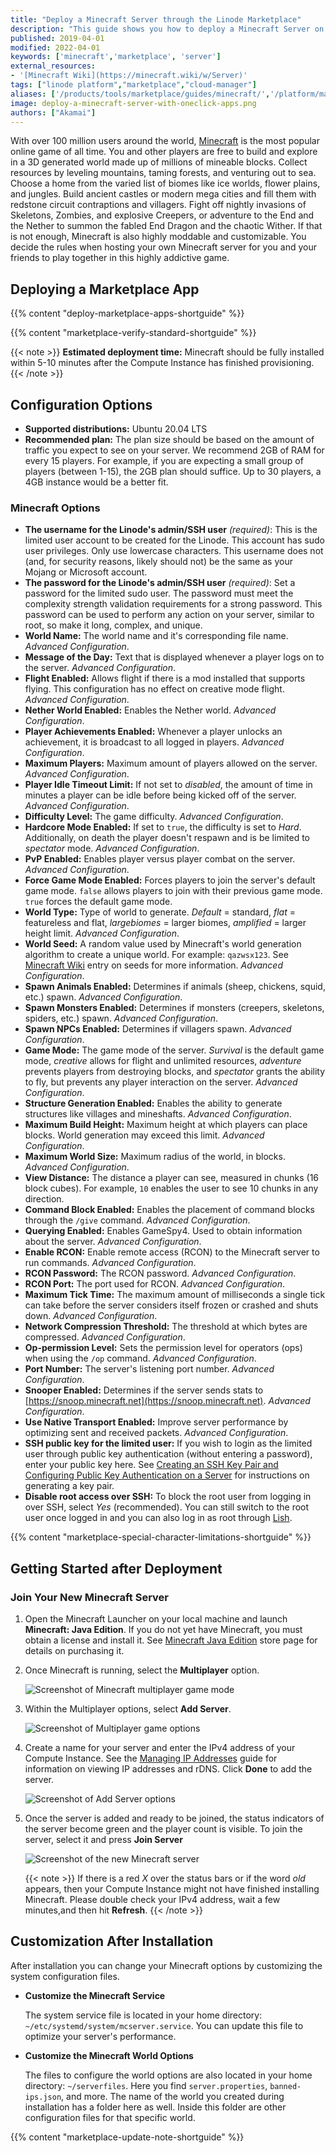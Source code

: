 ```yaml
---
title: "Deploy a Minecraft Server through the Linode Marketplace"
description: "This guide shows you how to deploy a Minecraft Server on a Linode using the One-Click Marketplace App so you can create your own world on your own or with friends."
published: 2019-04-01
modified: 2022-04-01
keywords: ['minecraft','marketplace', 'server']
external_resources:
- '[Minecraft Wiki](https://minecraft.wiki/w/Server)'
tags: ["linode platform","marketplace","cloud-manager"]
aliases: ['/products/tools/marketplace/guides/minecraft/','/platform/marketplace/deploying-minecraft-with-marketplace-apps/', '/platform/one-click/deploying-minecraft-with-one-click-apps/', '/guides/deploying-minecraft-with-one-click-apps/', '/guides/deploying-minecraft-with-marketplace-apps/','/guides/deploy-minecraft-marketplace-app/','/guides/minecraft-marketplace-app/']
image: deploy-a-minecraft-server-with-oneclick-apps.png
authors: ["Akamai"]
---
```


With over 100 million users around the world, [Minecraft](https://www.minecraft.net/en-us/) is the most popular online game of all time. You and other players are free to build and explore in a 3D generated world made up of millions of mineable blocks. Collect resources by leveling mountains, taming forests, and venturing out to sea. Choose a home from the varied list of biomes like ice worlds, flower plains, and jungles. Build ancient castles or modern mega cities and fill them with redstone circuit contraptions and villagers. Fight off nightly invasions of Skeletons, Zombies, and explosive Creepers, or adventure to the End and the Nether to summon the fabled End Dragon and the chaotic Wither. If that is not enough, Minecraft is also highly moddable and customizable. You decide the rules when hosting your own Minecraft server for you and your friends to play together in this highly addictive game.

## Deploying a Marketplace App

{{% content "deploy-marketplace-apps-shortguide" %}}

{{% content "marketplace-verify-standard-shortguide" %}}

{{< note >}}
**Estimated deployment time:** Minecraft should be fully installed within 5-10 minutes after the Compute Instance has finished provisioning.
{{< /note >}}

## Configuration Options

- **Supported distributions:** Ubuntu 20.04 LTS
- **Recommended plan:** The plan size should be based on the amount of traffic you expect to see on your server. We recommend 2GB of RAM for every 15 players. For example, if you are expecting a small group of players (between 1-15), the 2GB plan should suffice. Up to 30 players, a 4GB instance would be a better fit.

### Minecraft Options

- **The username for the Linode's admin/SSH user** *(required)*: This is the limited user account to be created for the Linode. This account has sudo user privileges. Only use lowercase characters. This username does not (and, for security reasons, likely should not) be the same as your Mojang or Microsoft account.
- **The password for the Linode's admin/SSH user** *(required)*: Set a password for the limited sudo user. The password must meet the complexity strength validation requirements for a strong password. This password can be used to perform any action on your server, similar to root, so make it long, complex, and unique.
- **World Name:** The world name and it's corresponding file name. *Advanced Configuration*.
- **Message of the Day:** Text that is displayed whenever a player logs on to the server. *Advanced Configuration*.
- **Flight Enabled:** Allows flight if there is a mod installed that supports flying. This configuration has no effect on creative mode flight. *Advanced Configuration*.
- **Nether World Enabled:** Enables the Nether world. *Advanced Configuration*.
- **Player Achievements Enabled:** Whenever a player unlocks an achievement, it is broadcast to all logged in players. *Advanced Configuration*.
- **Maximum Players:** Maximum amount of players allowed on the server. *Advanced Configuration*.
- **Player Idle Timeout Limit:** If not set to *disabled*, the amount of time in minutes a player can be idle before being kicked off of the server. *Advanced Configuration*.
- **Difficulty Level:** The game difficulty. *Advanced Configuration*.
- **Hardcore Mode Enabled:** If set to `true`, the difficulty is set to *Hard*. Additionally, on death the player doesn't respawn and is be limited to *spectator* mode. *Advanced Configuration*.
- **PvP Enabled:** Enables player versus player combat on the server. *Advanced Configuration*.
- **Force Game Mode Enabled:** Forces players to join the server's default game mode. `false` allows players to join with their previous game mode. `true` forces the default game mode.
- **World Type:** Type of world to generate. *Default* = standard, *flat* = featureless and flat, *largebiomes* = larger biomes, *amplified* = larger height limit. *Advanced Configuration*.
- **World Seed:** A random value used by Minecraft's world generation algorithm to create a unique world. For example: `qazwsx123`. See [Minecraft Wiki](https://minecraft.wiki/w/Seed_(level_generation)) entry on seeds for more information. *Advanced Configuration*.
- **Spawn Animals Enabled:** Determines if animals (sheep, chickens, squid, etc.) spawn. *Advanced Configuration*.
- **Spawn Monsters Enabled:** Determines if monsters (creepers, skeletons, spiders, etc.) spawn. *Advanced Configuration*.
- **Spawn NPCs Enabled:** Determines if villagers spawn. *Advanced Configuration*.
- **Game Mode:** The game mode of the server. *Survival* is the default game mode, *creative* allows for flight and unlimited resources, *adventure* prevents players from destroying blocks, and *spectator* grants the ability to fly, but prevents any player interaction on the server. *Advanced Configuration*.
- **Structure Generation Enabled:** Enables the ability to generate structures like villages and mineshafts. *Advanced Configuration*.
- **Maximum Build Height:** Maximum height at which players can place blocks. World generation may exceed this limit. *Advanced Configuration*.
- **Maximum World Size:** Maximum radius of the world, in blocks. *Advanced Configuration*.
- **View Distance:** The distance a player can see, measured in chunks (16 block cubes). For example, `10` enables the user to see 10 chunks in any direction.
- **Command Block Enabled:** Enables the placement of command blocks through the `/give` command. *Advanced Configuration*.
- **Querying Enabled:** Enables GameSpy4. Used to obtain information about the server. *Advanced Configuration*.
- **Enable RCON:** Enable remote access (RCON) to the Minecraft server to run commands. *Advanced Configuration*.
- **RCON Password:** The RCON password. *Advanced Configuration*.
- **RCON Port:** The port used for RCON. *Advanced Configuration*.
- **Maximum Tick Time:** The maximum amount of milliseconds a single tick can take before the server considers itself frozen or crashed and shuts down. *Advanced Configuration*.
- **Network Compression Threshold:** The threshold at which bytes are compressed. *Advanced Configuration*.
- **Op-permission Level:** Sets the permission level for operators (ops) when using the `/op` command. *Advanced Configuration*.
- **Port Number:** The server's listening port number. *Advanced Configuration*.
- **Snooper Enabled:** Determines if the server sends stats to [https://snoop.minecraft.net](https://snoop.minecraft.net). *Advanced Configuration*.
- **Use Native Transport Enabled:** Improve server performance by optimizing sent and received packets. *Advanced Configuration*.
- **SSH public key for the limited user:** If you wish to login as the limited user through public key authentication (without entering a password), enter your public key here. See [Creating an SSH Key Pair and Configuring Public Key Authentication on a Server](/docs/guides/use-public-key-authentication-with-ssh/) for instructions on generating a key pair.
- **Disable root access over SSH:** To block the root user from logging in over SSH, select *Yes* (recommended). You can still switch to the root user once logged in and you can also log in as root through [Lish](/docs/products/compute/compute-instances/guides/lish/).

{{% content "marketplace-special-character-limitations-shortguide" %}}

## Getting Started after Deployment

### Join Your New Minecraft Server

1. Open the Minecraft Launcher on your local machine and launch **Minecraft: Java Edition**. If you do not yet have Minecraft, you must obtain a license and install it. See [Minecraft Java Edition](https://www.minecraft.net/en-us/store/minecraft-java-edition) store page for details on purchasing it.

1. Once Minecraft is running, select the **Multiplayer** option.

    ![Screenshot of Minecraft multiplayer game mode](minecraft-multiplayer.png)

1. Within the Multiplayer options, select **Add Server**.

    ![Screenshot of Multiplayer game options](minecraft-add-server.png)

1. Create a name for your server and enter the IPv4 address of your Compute Instance. See the [Managing IP Addresses](/docs/products/compute/compute-instances/guides/manage-ip-addresses/) guide for information on viewing IP addresses and rDNS. Click **Done** to add the server.

    ![Screenshot of Add Server options](minecraft-server-ip.png)

1. Once the server is added and ready to be joined, the status indicators of the server become green and the player count is visible. To join the server, select it and press **Join Server**

    ![Screenshot of the new Minecraft server](minecraft-server-play.png)

    {{< note >}}
    If there is a red *X* over the status bars or if the word *old* appears, then your Compute Instance might not have finished installing Minecraft. Please double check your IPv4 address, wait a few minutes,and then hit **Refresh**.
    {{< /note >}}

## Customization After Installation

After installation you can change your Minecraft options by customizing the system configuration files.

- **Customize the Minecraft Service**

    The system service file is located in your home directory: `~/etc/systemd/system/mcserver.service`. You can update this file to optimize your server's performance.

- **Customize the Minecraft World Options**

    The files to configure the world options are also located in your home directory: `~/serverfiles`. Here you find `server.properties`, `banned-ips.json`, and more. The name of the world you created during installation has a folder here as well. Inside this folder are other configuration files for that specific world.

{{% content "marketplace-update-note-shortguide" %}}
